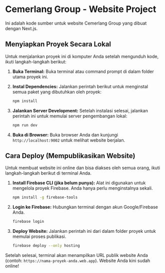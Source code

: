 # Cemerlang Group - Website Project

Ini adalah kode sumber untuk website Cemerlang Group yang dibuat dengan Next.js.

## Menyiapkan Proyek Secara Lokal

Untuk menjalankan proyek ini di komputer Anda setelah mengunduh kode, ikuti langkah-langkah berikut:

1.  **Buka Terminal:**
    Buka terminal atau command prompt di dalam folder utama proyek ini.

2.  **Instal Dependencies:**
    Jalankan perintah berikut untuk menginstal semua paket yang dibutuhkan oleh proyek:
    ```bash
    npm install
    ```

3.  **Jalankan Server Development:**
    Setelah instalasi selesai, jalankan perintah ini untuk memulai server pengembangan lokal:
    ```bash
    npm run dev
    ```

4.  **Buka di Browser:**
    Buka browser Anda dan kunjungi `http://localhost:9002` untuk melihat website berjalan.

## Cara Deploy (Mempublikasikan Website)

Untuk membuat website ini online dan bisa diakses oleh semua orang, ikuti langkah-langkah berikut di terminal Anda.

1.  **Install Firebase CLI (jika belum punya):**
    Alat ini digunakan untuk mengelola proyek Firebase. Anda hanya perlu menginstalnya sekali.
    ```bash
    npm install -g firebase-tools
    ```

2.  **Login ke Firebase:**
    Hubungkan terminal dengan akun Google/Firebase Anda.
    ```bash
    firebase login
    ```

3.  **Deploy Website:**
    Jalankan perintah ini dari dalam folder proyek untuk memulai proses publikasi.
    ```bash
    firebase deploy --only hosting
    ```

Setelah selesai, terminal akan menampilkan URL publik website Anda (contoh: `https://nama-proyek-anda.web.app`). Website Anda kini sudah online!
